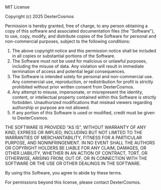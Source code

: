 MIT License

Copyright (c) 2025 DexterCosmos

Permission is hereby granted, free of charge, to any person obtaining a copy of this software and associated documentation files (the "Software"), to use, copy, modify, and distribute copies of the Software for personal and non-commercial purposes, subject to the following conditions:

1. The above copyright notice and this permission notice shall be included in all copies or substantial portions of the Software.
2. The Software must not be used for malicious or unlawful purposes, including the misuse of data. Any violation will result in immediate termination of access and potential legal consequences.
3. The Software is intended solely for personal and non-commercial use. Any commercial use, reproduction, or redistribution for profit is strictly prohibited without prior written consent from DexterCosmos.
4. Any attempt to misuse, impersonate, or misrepresent the identity, content, or intellectual property contained within this Software is strictly forbidden. Unauthorized modifications that mislead viewers regarding authorship or purpose are not allowed.
5. If any portion of this Software is used or modified, credit must be given to DexterCosmos.

THE SOFTWARE IS PROVIDED "AS IS", WITHOUT WARRANTY OF ANY KIND, EXPRESS OR IMPLIED, INCLUDING BUT NOT LIMITED TO THE WARRANTIES OF MERCHANTABILITY, FITNESS FOR A PARTICULAR PURPOSE, AND NONINFRINGEMENT. IN NO EVENT SHALL THE AUTHORS OR COPYRIGHT HOLDERS BE LIABLE FOR ANY CLAIM, DAMAGES, OR OTHER LIABILITY, WHETHER IN AN ACTION OF CONTRACT, TORT, OR OTHERWISE, ARISING FROM, OUT OF, OR IN CONNECTION WITH THE SOFTWARE OR THE USE OR OTHER DEALINGS IN THE SOFTWARE.

By using this Software, you agree to abide by these terms.

For permissions beyond this license, please contact DexterCosmos.